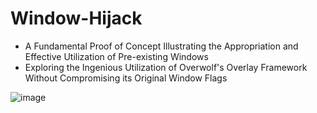 # Window-Hijack
- A Fundamental Proof of Concept Illustrating the Appropriation and Effective Utilization of Pre-existing Windows
- Exploring the Ingenious Utilization of Overwolf's Overlay Framework Without Compromising its Original Window Flags
  
![image](https://github.com/SurgeGotTappedAgain/Window-Hijack/assets/80023326/2fb2ccdb-7ffa-4b45-8874-d3f64ef8820e)
